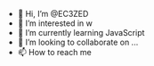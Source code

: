 - 👋 Hi, I’m @EC3ZED
- 👀 I’m interested in w
- 🌱 I’m currently learning JavaScript 
- 💞️ I’m looking to collaborate on ...
- 📫 How to reach me 

<!---
EC3ZED/EC3ZED is a ✨ special ✨ repository because its `README.md` (this file) appears on your GitHub profile.
You can click the Preview link to take a look at your changes.
--->
